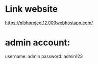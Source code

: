 # Link website
https://qlbhproject12.000webhostapp.com/
# admin account:
username: admin
password: admin123
